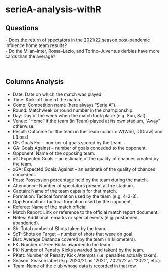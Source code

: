 # serieA-analysis-withR

## Questions
<p> 
- Does the return of spectators in the 2021/22 season post-pandemic influence home team results?
<br>
- Do the Milan–Inter, Roma–Lazio, and Torino–Juventus derbies have more cards than the average?
</p>

<br>

## Columns Analysis

- Date: Date on which the match was played.
- Time: Kick-off time of the match.
- Comp: Competition name (here always “Serie A”).
- Round: Matchweek or round number in the championship.
- Day: Day of the week when the match took place (e.g. Sun, Sat).
- Venue: “Home” if the team (in Team) played at its own stadium, “Away” otherwise.
- Result: Outcome for the team in the Team column: W(Win), D(Draw) and L(Loss)
- GF: Goals For – number of goals scored by the team.
- GA: Goals Against – number of goals conceded to the opponent.
- Opponent: Name of the opposing team.
- xG: Expected Goals – an estimate of the quality of chances created by the team.
- xGA: Expected Goals Against – an estimate of the quality of chances conceded.
- Poss: Possession percentage held by the team during the match.
- Attendance: Number of spectators present at the stadium.
- Captain: Name of the team captain for that match.
- Formation: Tactical formation used by the team (e.g. 4-3-3).
- Opp Formation: Tactical formation used by the opponent.
- Referee: Name of the match official.
- Match Report: Link or reference to the official match report document.
- Notes: Additional remarks or special events (e.g. postponed, abandoned).
- Sh: Total number of Shots taken by the team.
- SoT: Shots on Target – number of shots that were on goal.
- Dist: Average Distance covered by the team (in kilometers).
- FK: Number of Free Kicks awarded to the team.
- PK: Number of Penalty Kicks awarded (and taken) by the team.
- PKatt: Number of Penalty Kick Attempts (i.e. penalties actually taken).
- Season: Season label (e.g. 2020/21 as “2021”, 2021/22 as “2022”, etc.).
- Team: Name of the club whose data is recorded in that row.

